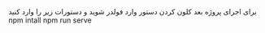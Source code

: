 برای اجرای پروژه
بعد کلون کردن دستور وارد فولدر شوید و دستورات زیر را وارد کنید
npm intall
npm run serve
